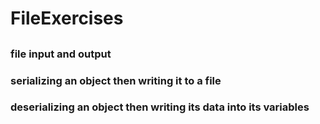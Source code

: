 # FileExercises

##

### file input and output
### serializing an object then writing it to a file
### deserializing an object then writing its data into its variables

